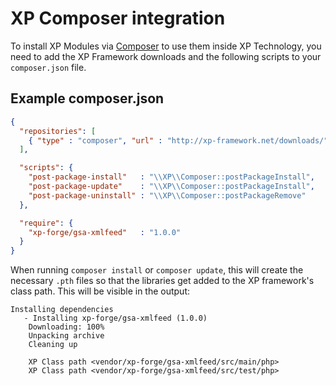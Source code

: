 XP Composer integration
=======================
To install XP Modules via [Composer](http://getcomposer.org/) to use them inside XP Technology, you need to add the XP Framework downloads and the following scripts to your `composer.json` file.

Example composer.json
---------------------
```json
{
  "repositories": [
    { "type" : "composer", "url" : "http://xp-framework.net/downloads/" }
  ],

  "scripts": {
    "post-package-install"   : "\\XP\\Composer::postPackageInstall",
    "post-package-update"    : "\\XP\\Composer::postPackageInstall",
    "post-package-uninstall" : "\\XP\\Composer::postPackageRemove"
  },

  "require": {
    "xp-forge/gsa-xmlfeed"   : "1.0.0"
  }
}
```

When running `composer install` or `composer update`, this will create the
necessary `.pth` files so that the libraries get added to the XP framework's
class path. This will be visible in the output:

```
Installing dependencies
   - Installing xp-forge/gsa-xmlfeed (1.0.0)
    Downloading: 100%
    Unpacking archive
    Cleaning up

    XP Class path <vendor/xp-forge/gsa-xmlfeed/src/main/php>
    XP Class path <vendor/xp-forge/gsa-xmlfeed/src/test/php>
```